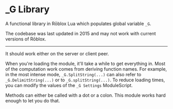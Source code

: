 # _G Library

A functional library in Rōblox Lua which populates global variable `_G`.

The codebase was last updated in 2015 and may not work with current versions of Rōblox.

---

It should work either on the server or client peer.

When you're loading the module, it'll take a while to get everything in.  Most of the computation work comes from deriving function names.  For example, in the most intense mode, `_G.SplitString(...)` can also refer to `_G.DelimitString(...)` or to `_G.splitString(...)`.  To reduce loading times, you can modify the values of the `_G Settings` ModuleScript.

Methods can either be called with a dot or a colon.  This module works hard enough to let you do that.
